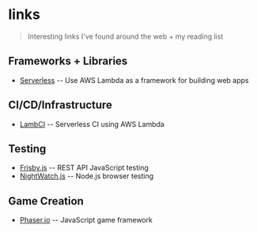 # links

> Interesting links I've found around the web + my reading list

## Frameworks + Libraries

- [Serverless](http://serverless.com/) -- Use AWS Lambda as a framework for building web apps

## CI/CD/Infrastructure

- [LambCI](https://github.com/lambci/lambci) -- Serverless CI using AWS Lambda

## Testing

- [Frisby.js](http://frisbyjs.com/) -- REST API JavaScript testing
- [NightWatch.js](http://nightwatchjs.org/) -- Node.js browser testing

## Game Creation

- [Phaser.io](http://phaser.io/) -- JavaScript game framework
